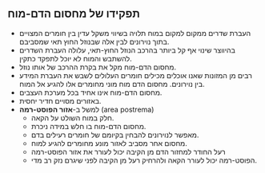 ## תפקידו של מחסום הדם-מוח
- העברת שדרים ממקום למקום במוח תלויה בשיווי משקל עדין בין חומרים המצויים בתוך נוירונים לבין אלה שבנוזל החוץ תאי שמסביבם.
- בהיווצר שינוי אף קל ביותר בהרכב הנוזל החוץ-תאי, עלולה העברת השדרים להשתבש והמוח לא יוכל לתפקד כתקין.
- מחסום הדם-מוח מקל את בקרת ההרכב של אותו נוזל.
- רבים מן המזונות שאנו אוכלים מכילים חומרים העלולים לשבש את העברת המידע בין נוירונים. מחסום הדם מוח מוני מחומרים אלו להגיע אל המוח.
- מחסום הדם-מוח אינו אחיד בכל מערכת העצבים.
- באזורים מסויים חדיר יחסית.
- למשל ב-**אזור הפוסט-רמה** (area postrema)
	- חלק במוח השולט על הקאה.
	- מחסום הדם-מוח בו חלש במידה ניכרת.
	- מאפשר לנוירונים להבחין בקיומם של חומרים רעילים בדם.
	- מחסום אחר מסביב לאזור מונע מחומרים להגיע למוח.
	- רעל החודר למחזור הדם מן הקיבה יכול לעורר את אזור הפוסט-רמה
	- הפוסט-רמה יכול לעורר הקאה ולהרחיק רעל מן הקיבה לפני שיגרם נזק רב מדי.
